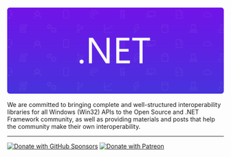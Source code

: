 [url_github_sponsors]: https://github.com/sponsors/eduardobaginskicosta
[url_patreon]: https://www.patreon.com/eduardobcosta

<!-- IMAGES LINKS -->

[image_nuget]: https://img.shields.io/badge/Install_NuGet_Package-004880?style=for-the-badge&logo=nuget&logoColor=white
[image_sponsors]: https://img.shields.io/badge/sponsor-30363D?style=for-the-badge&logo=GitHub-Sponsors&logoColor=#white
[image_patreon]: https://img.shields.io/badge/Patreon-F96854?style=for-the-badge&logo=patreon&logoColor=white

[image_banner]: https://github.com/thirtytwointerops/.github/raw/main/profile/assets/dotnet_banner_modern.png

<!-- PRESENTATION -->

![DOTNET Banner][image_banner]

We are committed to bringing complete and well-structured interoperability libraries for all Windows (Win32) APIs to the Open Source and .NET Framework community, as well as providing materials and posts that help the community make their own interoperability.

---

[![Donate with GitHub Sponsors][image_sponsors]][url_github_sponsors]
[![Donate with Patreon][image_patreon]][url_patreon]
